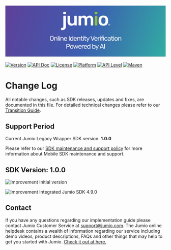 ![Header Graphic](images/jumio_feature_graphic.jpg)

[![Version](https://img.shields.io/github/v/release/Jumio/mobile-sdk-android?style=flat)](../README.md#release-notes)
[![API Doc](https://img.shields.io/github/v/release/Jumio/mobile-sdk-android?label=API%20doc&color=green&style=flat)](https://jumio.github.io/mobile-sdk-android/)
[![License](https://img.shields.io/badge/license-commercial-3D3D3D?style=flat)](../README.md#copyright)
[![Platform](https://img.shields.io/badge/platform-Android-lightgrey?style=flat)](../README.md#general-requirements)
[![API Level](https://img.shields.io/badge/API%20level-21+-orange?style=flat)](../README.md#general-requirements)
[![Maven](https://img.shields.io/maven-metadata/v?metadataUrl=https%3A%2F%2Frepo.mobile.jumio.ai%2Fcom%2Fjumio%2Fandroid%2Fcore%2Fmaven-metadata.xml?style=flat)](../README.md#integration)

[Improvement]: https://img.shields.io/badge/Improvement-green "Improvement shield"
[Change]: https://img.shields.io/badge/Change-blue "Change shield"
[Fix]: https://img.shields.io/badge/Fix-success "Fix shield"

# Change Log
All notable changes, such as SDK releases, updates and fixes, are documented in this file.
For detailed technical changes please refer to our [Transition Guide](transition_guide.md).

## Support Period
Current Jumio Legacy Wrapper SDK version: __1.0.0__

Please refer to our [SDK maintenance and support policy](maintenance_policy.md) for more information about Mobile SDK maintenance and support.

## SDK Version: __1.0.0__
![Improvement] Initial version

![Improvement] Integrated Jumio SDK 4.9.0

## Contact
If you have any questions regarding our implementation guide please contact Jumio Customer Service at support@jumio.com. The Jumio online helpdesk contains a wealth of information regarding our service including demo videos, product descriptions, FAQs and other things that may help to get you started with Jumio. [Check it out at here.](https://support.jumio.com.)
